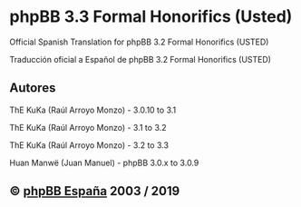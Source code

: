 phpBB 3.3 Formal Honorifics (Usted)
================================

Official Spanish Translation for phpBB 3.2 Formal Honorifics (USTED)

Traducción oficial a Español de phpBB 3.2 Formal Honorifics (USTED)

## Autores
ThE KuKa (Raúl Arroyo Monzo) - 3.0.10 to 3.1

ThE KuKa (Raúl Arroyo Monzo) - 3.1 to 3.2

ThE KuKa (Raúl Arroyo Monzo) - 3.2 to 3.3

Huan Manwë (Juan Manuel) - phpBB 3.0.x to 3.0.9

## © [phpBB España](http://www.phpbb-es.com) 2003 / 2019
